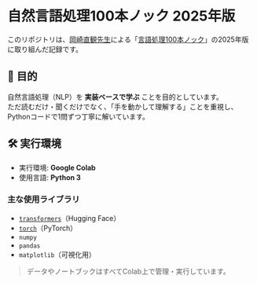# 自然言語処理100本ノック 2025年版

このリポジトリは、[岡崎直観先生](https://www.chokkan.org/index.ja.html)による「[言語処理100本ノック](https://nlp100.github.io/)」の2025年版に取り組んだ記録です。

## 🎯 目的

自然言語処理（NLP）を **実装ベースで学ぶ** ことを目的としています。  
ただ読むだけ・聞くだけでなく、「手を動かして理解する」ことを重視し、Pythonコードで1問ずつ丁寧に解いています。

## 🛠️ 実行環境

- 実行環境: **Google Colab**
- 使用言語: **Python 3**

### 主な使用ライブラリ

- [`transformers`](https://huggingface.co/docs/transformers/)（Hugging Face）
- [`torch`](https://pytorch.org/)（PyTorch）
- `numpy`
- `pandas`
- `matplotlib`（可視化用）

> データやノートブックはすべてColab上で管理・実行しています。


